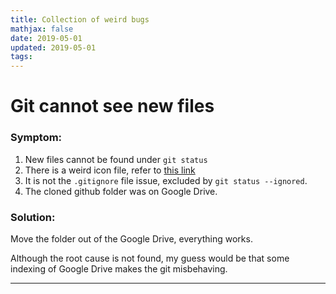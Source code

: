 ```yaml
---
title: Collection of weird bugs
mathjax: false
date: 2019-05-01
updated: 2019-05-01
tags:
---
```


# Git cannot see new files
### Symptom:
1. New files cannot be found under `git status`
2. There is a weird icon file, refer to [this link](https://superuser.com/questions/298785/icon-file-on-os-x-desktop)
3. It is not the `.gitignore` file issue, excluded by `git status --ignored`.
4. The cloned github folder was on Google Drive.

<!--more-->
### Solution:
Move the folder out of the Google Drive, everything works.

Although the root cause is not found, my guess would be that some indexing of Google Drive makes the git misbehaving.

---